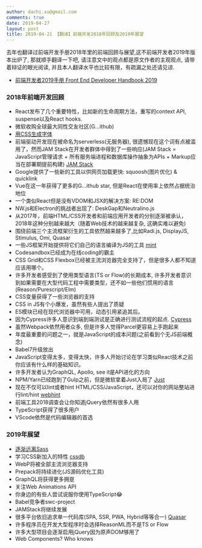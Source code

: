 ```yaml
---
author: dachi.xu@gmail.com
comments: true
date: 2019-04-27
layout: post
title: 2019-04-21 【翻译】前端开发2018年回顾及2019年展望
---
```


去年也翻译过前端开发手册2018年里的前端回顾与展望,这不前端开发者2019年版本出炉了, 那就顺手翻译一下吧, 请注意文中的观点都是原文作者的主观观点, 请带着辩证的眼光阅读, 并且本人翻译水平也比较有限，有疏漏之处还请见谅.

+ [前端开发者2019手册 Front End Developer Handbook 2019](https://frontendmasters.com/books/front-end-handbook/2019/#1.1)

### 2018年前端开发回顾
+ React发布了几个重要特性，比如新的生命周期方法，重写的context API, suspense以及React hooks.
+ 微软收购全球最大同性交友社区(G...ithub)
+ [用CSS生成字体](https://yusugomori.com/projects/css-sans/)
+ 前端驱动开发现在被命名为serverless(无服务器), 很遗憾现在这个词有点被滥用了，然而JAM Stack在开发者群体中得到了一些响应(JAM Stack = JavaScript管理请求 + 所有服务端进程和数据库操作抽象为APIs + Markup应当在部署期提前构建) [JAM Stack](https://jamstack.org/)
+ Google提供了一些新的工具以供网页加载更快: squoosh(图片优化) & quicklink
+ Vue在这一年获得了更多的G...ithub star, 但是React在使用率上依然占据统治地位
+ 一个类似React但是没有VDOM和JSX的解决方案: RE:DOM
+ NW.js和Electron的挑战者出现了: DeskGap和Neutralino.js
+ 从2017年，前端HTML/CSS开发者和前端应用开发者的分别逐渐被承认，2018年这种分别越来越大（随着Web技术的越来越复杂, 这确实难以避免)
+ 围绕前端三个主流框架衍生的工具依然越来越多了,比如Radi.js, DisplayJS, Stimulus, Omi, Quasar
+ 一些JS框架开始提供将它们自己的语言编译为JS的工具 [mint](https://www.mint-lang.com/)
+ Codesandbox已经成为在线coding的霸主
+ CSS Grid和CSS Flexbox已经被主流浏览器完全支持了，但是很多人都不知道应该用哪个。
+ 许多开发者感受到了使用类型语言(TS or Flow)的长期成本, 许多开发者意识到如果需要在大型代码工程中需要类型，还不如一些他们惯用的语言(Reason/Purescript/Elm)
+ CSS变量获得了一些浏览器的支持
+ CSS in JS有个小爆发，虽然有些人提出了质疑
+ ES模块已经在现代浏览器中可用，动态引用紧追其后。
+ 因为Cypress许多人意识到端到端测试是正确进行测试流程的起点. [Cypress](https://www.cypress.io/how-it-works/)
+ 虽然Webpack依然用者众多, 但是许多人觉得Parcel更容易上手跑起来
+ 年度最重要的问题之一，就是JavaScript的成本问题(之前看到个无JS前端概念)
+ Babel7升级放出
+ JavaScript变得太多，变得太快，许多人开始讨论在学习类似React技术之前你应该有什么样的基础知识。
+ 许多开发者认为GraphQL, Apollo, see it是API进化的方向
+ NPM/Yarn已经跑到了Gulp之前，但是微软拿着Just入局了 [Just](https://github.com/Microsoft/just)
+ 现在不仅可以lint或者hint HTML/CSS/JavaScript，还可以对你的网站整站进行lint/hint [webhint](https://webhint.io/)
+ 前端工具2018调查会让你知道jQuery依然有很多人用
+ TypeScript获得了很多用户
+ VScode依然是代码编辑器的首选

### 2019年展望
+ [逐渐远离Sass](https://cathydutton.co.uk/posts/why-i-stopped-using-sass/)
+ 学习CSS新加入的特性 [cssdb](https://cssdb.org/)
+ WebP将被全部主流浏览器支持
+ Prepack将持续进化(JS源码优化工具)
+ GraphQL将获得更多拥趸
+ 关注Web Animations API
+ 你身边的有些人尝试说服你使用TypeScript😂
+ Babel竞争者swc-project
+ JAMStack将继续发展
+ 很多平台依旧追求单一代码库(SPA, SSR, PWA, Hybrid等等合一) [Quasar](https://quasar-framework.org/)
+ 许多程序员在开发大型程序时会选择ReasonML而不是TS or Flow
+ 许多大型项目会逐渐启用jQuery因为原声DOM够用了
+ Web Components? Who knows